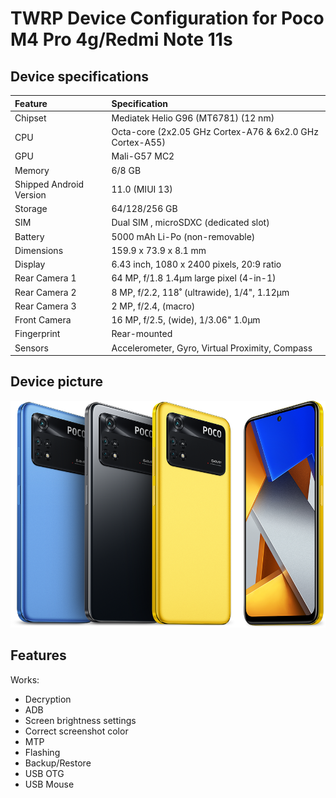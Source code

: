 # TWRP Device Configuration for Poco M4 Pro 4g/Redmi Note 11s

## Device specifications

| Feature                 | Specification                                                   |
| :---------------------- | :---------------------------------------------------------------|
| Chipset                 | Mediatek Helio G96 (MT6781) (12 nm)                          |
| CPU                     | Octa-core (2x2.05 GHz Cortex-A76 & 6x2.0 GHz Cortex-A55) |
| GPU                     | Mali-G57 MC2                                                      |
| Memory                  | 6/8 GB                                                        |
| Shipped Android Version | 11.0 (MIUI 13)                                                   |
| Storage                 | 64/128/256 GB                                                |
| SIM                     | Dual SIM , microSDXC (dedicated slot)                              |
| Battery                 | 5000 mAh Li-Po (non-removable)                                  |
| Dimensions              | 159.9 x 73.9 x 8.1 mm                                           |
| Display                 | 6.43 inch, 1080 x 2400 pixels, 20:9 ratio                            |
| Rear Camera 1           | 64 MP, f/1.8 1.4µm  large pixel (4-in-1)                  |
| Rear Camera 2           | 8 MP, f/2.2, 118˚ (ultrawide), 1/4", 1.12µm                   |
| Rear Camera 3           | 2 MP, f/2.4, (macro)                                                                        |
| Front Camera            | 16 MP, f/2.5, (wide), 1/3.06" 1.0µm                            |
| Fingerprint             | Rear-mounted                                                    |
| Sensors                 | Accelerometer, Gyro, Virtual Proximity, Compass                         |

## Device picture

![fleur/miel](https://github.com/ShazuxD/extras/raw/main/IMG/b09176f07d84e119623b4d218bfea455.png)


## Features

Works:

- Decryption
- ADB
- Screen brightness settings
- Correct screenshot color
- MTP
- Flashing
- Backup/Restore
- USB OTG
- USB Mouse
